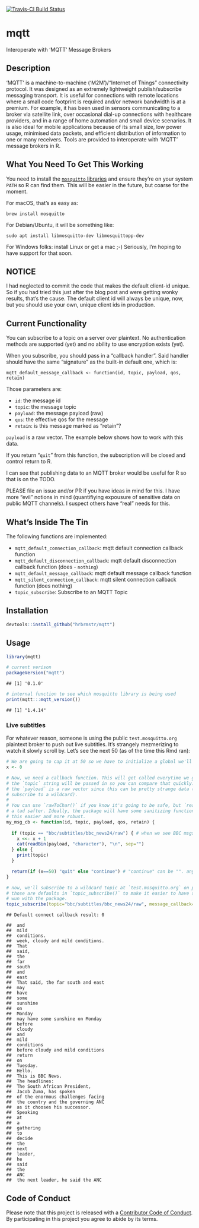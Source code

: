 
[![Travis-CI Build
Status](https://travis-ci.org/hrbrmstr/mqtt.svg?branch=master)](https://travis-ci.org/hrbrmstr/mqtt)

# mqtt

Interoperate with ‘MQTT’ Message Brokers

## Description

‘MQTT’ is a machine-to-machine (‘M2M’)/“Internet of Things” connectivity
protocol. It was designed as an extremely lightweight publish/subscribe
messaging transport. It is useful for connections with remote locations
where a small code footprint is required and/or network bandwidth is at
a premium. For example, it has been used in sensors communicating to a
broker via satellite link, over occasional dial-up connections with
healthcare providers, and in a range of home automation and small device
scenarios. It is also ideal for mobile applications because of its small
size, low power usage, minimised data packets, and efficient
distribution of information to one or many receivers. Tools are provided
to interoperate with ‘MQTT’ message brokers in R.

## What You Need To Get This Working

You need to install the [`mosquitto`
libraries](https://mosquitto.org/download/) and ensure they’re on your
system `PATH` so R can find them. This will be easier in the future, but
coarse for the moment.

For macOS, that’s as easy as:

    brew install mosquitto

For Debian/Ubuntu, it will be something like:

    sudo apt install libmosquitto-dev libmosquittopp-dev

For Windows folks: install Linux or get a mac ;-) Seriously, I’m hoping
to have support for that soon.

## NOTICE

I had neglected to commit the code that makes the default client-id
unique. So if you had tried this just after the blog post and were
getting wonky results, that’s the cause. The default client id will
always be unique, now, but you should use your own, unique client ids in
production.

## Current Functionality

You can subscribe to a topic on a server over plaintext. No
authentication methods are supported (yet) and no ability to use
encryption exists (yet).

When you subscribe, you should pass in a “callback handler”. Said
handler should have the same “signature” as the built-in default one,
which
    is:

    mqtt_default_message_callback <- function(id, topic, payload, qos, retain)

Those parameters are:

  - `id`: the message id
  - `topic`: the message topic
  - `payload`: the message payload (raw)
  - `qos`: the effective qos for the message
  - `retain`: is this message marked as “retain”?

`payload` is a raw vector. The example below shows how to work with this
data.

If you return “`quit`” from this function, the subscription will be
closed and control return to R.

I can see that publishing data to an MQTT broker would be useful for R
so that is on the TODO.

PLEASE file an issue and/or PR if you have ideas in mind for this. I
have more “evil” notions in mind (quantifiying expousure of sensitive
data on public MQTT channels). I suspect others have “real” needs for
this.

## What’s Inside The Tin

The following functions are implemented:

  - `mqtt_default_connection_callback`: mqtt default connection callback
    function
  - `mqtt_default_disconnection_callback`: mqtt default disconnection
    callback function (does - `nothing`)
  - `mqtt_default_message_callback`: mqtt default message callback
    function
  - `mqtt_silent_connection_callback`: mqtt silent connection callback
    function (does nothing)
  - `topic_subscribe`: Subscribe to an MQTT Topic

## Installation

``` r
devtools::install_github("hrbrmstr/mqtt")
```

## Usage

``` r
library(mqtt)

# current verison
packageVersion("mqtt")
```

    ## [1] '0.1.0'

``` r
# internal function to see which mosquitto library is being used
print(mqtt:::mqtt_version())
```

    ## [1] "1.4.14"

### Live subtitles

For whatever reason, someone is using the public `test.mosquitto.org`
plaintext broker to push out live subtitles. It’s strangely mezmerizing
to watch it slowly scroll by. Let’s see the next 50 (as of the time this
Rmd
ran):

``` r
# We are going to cap it at 50 so we have to initialize a global we'll update
x <- 0

# Now, we need a callback function. This will get called everytime we get a message.
# the `topic` string will be passed in so you can compare that quickly.
# the `payload` is a raw vector since this can be pretty strange data (esp if you 
# subscribe to a wildcard).
# 
# You can use `rawToChar()` if you know it's going to be safe, but `readBin()` is
# a tad safter. Ideally, the package will have some sanitizing functions to make
# this easier and more robust.
my_msg_cb <- function(id, topic, payload, qos, retain) {
  
  if (topic == "bbc/subtitles/bbc_news24/raw") { # when we see BBC msgs, we'll cat them
    x <<- x + 1
    cat(readBin(payload, "character"), "\n", sep="")
  } else {
    print(topic)
  }

  return(if (x==50) "quit" else "continue") # "continue" can be "". anything but "quit"
}

# now, we'll subscribe to a wildcard topic at `test.mosquitto.org` on port 1883. 
# those are defaults in `topic_subscribe()` to make it easier to have some quick
# wun with the package.
topic_subscribe(topic="bbc/subtitles/bbc_news24/raw", message_callback=my_msg_cb)
```

    ## Default connect callback result: 0

    ##  and
    ##  mild
    ##  conditions.
    ##  week, cloudy and mild conditions.
    ##  That
    ##  said,
    ##  the
    ##  far
    ##  south
    ##  and
    ##  east
    ##  That said, the far south and east
    ##  may
    ##  have
    ##  some
    ##  sunshine
    ##  on
    ##  Monday
    ##  may have some sunshine on Monday
    ##  before
    ##  cloudy
    ##  and
    ##  mild
    ##  conditions
    ##  before cloudy and mild conditions
    ##  return
    ##  on
    ##  Tuesday.
    ##  Hello.
    ##  This is BBC News.
    ##  The headlines:
    ##  The South African President,
    ##  Jacob Zuma, has spoken
    ##  of the enormous challenges facing
    ##  the country and the governing ANC
    ##  as it chooses his successor.
    ##  Speaking
    ##  at
    ##  a
    ##  gathering
    ##  to
    ##  decide
    ##  the
    ##  next
    ##  leader,
    ##  he
    ##  said
    ##  the
    ##  ANC
    ##  the next leader, he said the ANC

## Code of Conduct

Please note that this project is released with a [Contributor Code of
Conduct](CONDUCT.md). By participating in this project you agree to
abide by its terms.
